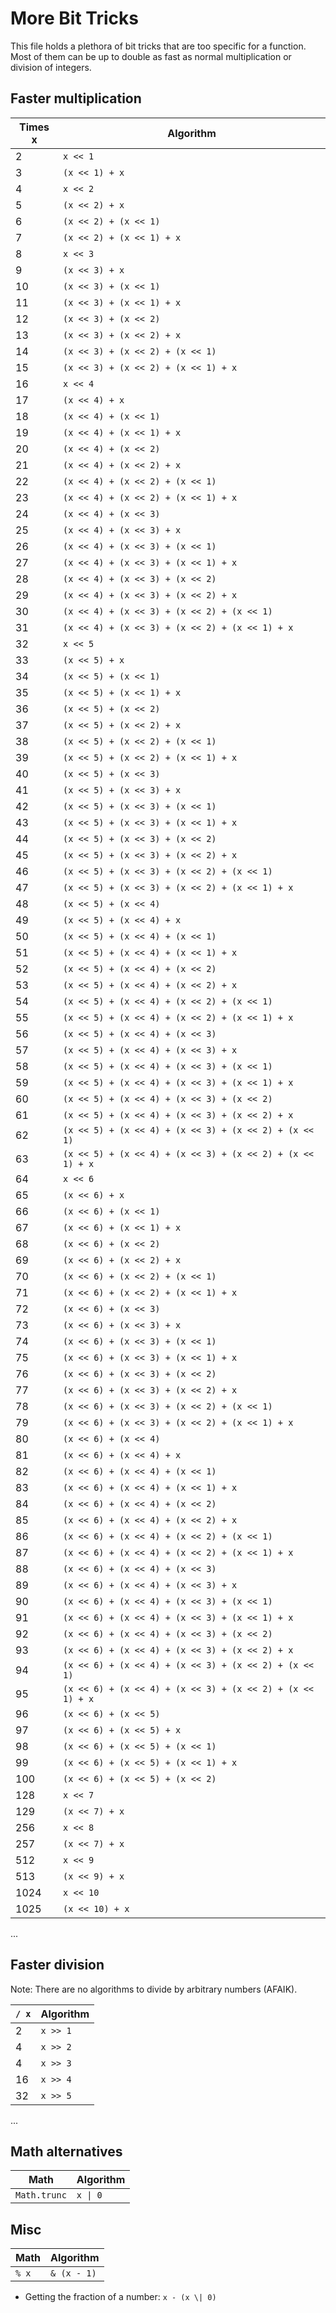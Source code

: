# More Bit Tricks

This file holds a plethora of bit tricks that are too specific for a function. Most of them can be up to double as fast as normal multiplication or division of integers.

## Faster multiplication

| Times x     |  Algorithm                           |
|-------------|--------------------------------------|
| 2           | `x << 1`                             |
| 3           | `(x << 1) + x`                       |
| 4           | `x << 2`                             |
| 5           | `(x << 2) + x`                       |
| 6           | `(x << 2) + (x << 1)`                |
| 7           | `(x << 2) + (x << 1) + x`            |
| 8           | `x << 3`                             |
| 9           | `(x << 3) + x`                       |
| 10          | `(x << 3) + (x << 1)`                |
| 11          | `(x << 3) + (x << 1) + x`            |
| 12          | `(x << 3) + (x << 2)`                |
| 13          | `(x << 3) + (x << 2) + x`            |
| 14          | `(x << 3) + (x << 2) + (x << 1)`     |
| 15          | `(x << 3) + (x << 2) + (x << 1) + x` |
| 16          | `x << 4`                             |
| 17          | `(x << 4) + x`                       |
| 18          | `(x << 4) + (x << 1)`                |
| 19          | `(x << 4) + (x << 1) + x`            |
| 20          | `(x << 4) + (x << 2)`                |
| 21          | `(x << 4) + (x << 2) + x`            |
| 22          | `(x << 4) + (x << 2) + (x << 1)`     |
| 23          | `(x << 4) + (x << 2) + (x << 1) + x` |
| 24          | `(x << 4) + (x << 3)`                |
| 25          | `(x << 4) + (x << 3) + x`        |
| 26          | `(x << 4) + (x << 3) + (x << 1)` |
| 27          | `(x << 4) + (x << 3) + (x << 1) + x` |
| 28          | `(x << 4) + (x << 3) + (x << 2)` |
| 29          | `(x << 4) + (x << 3) + (x << 2) + x` |
| 30          | `(x << 4) + (x << 3) + (x << 2) + (x << 1)` |
| 31          | `(x << 4) + (x << 3) + (x << 2) + (x << 1) + x` |
| 32          | `x << 5`                         |
| 33          | `(x << 5) + x`                   |
| 34          | `(x << 5) + (x << 1)`            |
| 35          | `(x << 5) + (x << 1) + x`        |
| 36          | `(x << 5) + (x << 2)`            |
| 37          | `(x << 5) + (x << 2) + x`        |
| 38          | `(x << 5) + (x << 2) + (x << 1)` |
| 39          | `(x << 5) + (x << 2) + (x << 1) + x` |
| 40          | `(x << 5) + (x << 3)`            |
| 41          | `(x << 5) + (x << 3) + x`        |
| 42          | `(x << 5) + (x << 3) + (x << 1)` |
| 43          | `(x << 5) + (x << 3) + (x << 1) + x` |
| 44          | `(x << 5) + (x << 3) + (x << 2)` |
| 45          | `(x << 5) + (x << 3) + (x << 2) + x` |
| 46          | `(x << 5) + (x << 3) + (x << 2) + (x << 1)` |
| 47          | `(x << 5) + (x << 3) + (x << 2) + (x << 1) + x` |
| 48          | `(x << 5) + (x << 4)`            |
| 49          | `(x << 5) + (x << 4) + x`        |
| 50          | `(x << 5) + (x << 4) + (x << 1)` |
| 51          | `(x << 5) + (x << 4) + (x << 1) + x` |
| 52          | `(x << 5) + (x << 4) + (x << 2)` |
| 53          | `(x << 5) + (x << 4) + (x << 2) + x` |
| 54          | `(x << 5) + (x << 4) + (x << 2) + (x << 1)` |
| 55          | `(x << 5) + (x << 4) + (x << 2) + (x << 1) + x` |
| 56          | `(x << 5) + (x << 4) + (x << 3)` |
| 57          | `(x << 5) + (x << 4) + (x << 3) + x` |
| 58          | `(x << 5) + (x << 4) + (x << 3) + (x << 1)` |
| 59          | `(x << 5) + (x << 4) + (x << 3) + (x << 1) + x` |
| 60          | `(x << 5) + (x << 4) + (x << 3) + (x << 2)` |
| 61          | `(x << 5) + (x << 4) + (x << 3) + (x << 2) + x` |
| 62          | `(x << 5) + (x << 4) + (x << 3) + (x << 2) + (x << 1)` |
| 63          | `(x << 5) + (x << 4) + (x << 3) + (x << 2) + (x << 1) + x` |
| 64          | `x << 6`                         |
| 65          | `(x << 6) + x`                   |
| 66          | `(x << 6) + (x << 1)`            |
| 67          | `(x << 6) + (x << 1) + x`        |
| 68          | `(x << 6) + (x << 2)`            |
| 69          | `(x << 6) + (x << 2) + x`        |
| 70          | `(x << 6) + (x << 2) + (x << 1)` |
| 71          | `(x << 6) + (x << 2) + (x << 1) + x` |
| 72          | `(x << 6) + (x << 3)`            |
| 73          | `(x << 6) + (x << 3) + x`        |
| 74          | `(x << 6) + (x << 3) + (x << 1)` |
| 75          | `(x << 6) + (x << 3) + (x << 1) + x` |
| 76          | `(x << 6) + (x << 3) + (x << 2)` |
| 77          | `(x << 6) + (x << 3) + (x << 2) + x` |
| 78          | `(x << 6) + (x << 3) + (x << 2) + (x << 1)` |
| 79          | `(x << 6) + (x << 3) + (x << 2) + (x << 1) + x` |
| 80          | `(x << 6) + (x << 4)`            |
| 81          | `(x << 6) + (x << 4) + x`        |
| 82          | `(x << 6) + (x << 4) + (x << 1)` |
| 83          | `(x << 6) + (x << 4) + (x << 1) + x` |
| 84          | `(x << 6) + (x << 4) + (x << 2)` |
| 85          | `(x << 6) + (x << 4) + (x << 2) + x` |
| 86          | `(x << 6) + (x << 4) + (x << 2) + (x << 1)` |
| 87          | `(x << 6) + (x << 4) + (x << 2) + (x << 1) + x` |
| 88          | `(x << 6) + (x << 4) + (x << 3)` |
| 89          | `(x << 6) + (x << 4) + (x << 3) + x` |
| 90          | `(x << 6) + (x << 4) + (x << 3) + (x << 1)` |
| 91          | `(x << 6) + (x << 4) + (x << 3) + (x << 1) + x` |
| 92          | `(x << 6) + (x << 4) + (x << 3) + (x << 2)` |
| 93          | `(x << 6) + (x << 4) + (x << 3) + (x << 2) + x` |
| 94          | `(x << 6) + (x << 4) + (x << 3) + (x << 2) + (x << 1)` |
| 95          | `(x << 6) + (x << 4) + (x << 3) + (x << 2) + (x << 1) + x` |
| 96          | `(x << 6) + (x << 5)`            |
| 97          | `(x << 6) + (x << 5) + x`        |
| 98          | `(x << 6) + (x << 5) + (x << 1)` |
| 99          | `(x << 6) + (x << 5) + (x << 1) + x` |
| 100         | `(x << 6) + (x << 5) + (x << 2)` |
| 128         | `x << 7` |
| 129         | `(x << 7) + x` |
| 256         | `x << 8` |
| 257         | `(x << 7) + x` |
| 512         | `x << 9` |
| 513         | `(x << 9) + x` |
| 1024        | `x << 10` |
| 1025        | `(x << 10) + x` |
...

## Faster division

Note: There are no algorithms to divide by arbitrary numbers (AFAIK).

| `/ x`       |  Algorithm                           |
|-------------|--------------------------------------|
| 2           | `x >> 1`                             |
| 4           | `x >> 2`                             |
| 4           | `x >> 3`                             |
| 16          | `x >> 4`                             |
| 32          | `x >> 5`                             |
...

## Math alternatives

| Math              |  Algorithm                           |
|-------------------|--------------------------------------|
| `Math.trunc`      | `x \| 0`                             |


## Misc

| Math              |  Algorithm                           |
|-------------------|--------------------------------------|
| `% x`             | `& (x - 1)`                          |

- Getting the fraction of a number: `x - (x \| 0)`
